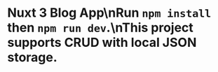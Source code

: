 # Nuxt 3 Blog App\nRun `npm install` then `npm run dev`.\nThis project supports CRUD with local JSON storage.